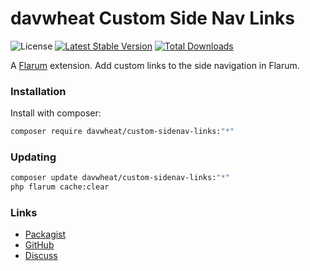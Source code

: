 # davwheat Custom Side Nav Links

![License](https://img.shields.io/badge/license-MIT-blue.svg) [![Latest Stable Version](https://img.shields.io/packagist/v/davwheat/custom-sidenav-links.svg)](https://packagist.org/packages/davwheat/custom-sidenav-links) [![Total Downloads](https://img.shields.io/packagist/dt/davwheat/custom-sidenav-links.svg)](https://packagist.org/packages/davwheat/custom-sidenav-links)

A [Flarum](http://flarum.org) extension. Add custom links to the side navigation in Flarum.

### Installation

Install with composer:

```sh
composer require davwheat/custom-sidenav-links:"*"
```

### Updating

```sh
composer update davwheat/custom-sidenav-links:"*"
php flarum cache:clear
```

### Links

- [Packagist](https://packagist.org/packages/davwheat/custom-sidenav-links)
- [GitHub](https://github.com/davwheat/custom-sidenav-links)
- [Discuss](https://discuss.flarum.org/d/1)
